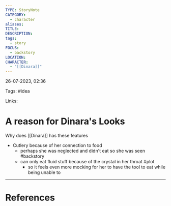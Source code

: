 ```yaml
---
TYPE: StoryNote
CATEGORY:
  - character
aliases: 
TITLE: 
DESCRIPTION: 
tags:
  - story
FOCUS:
  - backstory
LOCATION: 
CHARACTER:
  - "[[Dinara]]"
---
```

26-07-2023, 02:36

Tags: #idea 

Links: 

# A reason for Dinara's Looks

Why does [[Dinara]] has these features
- Cutlery because of her connection to food
	- perhaps she was neglected and didn't eat so she was seen #backstory
	- can only eat fluid stuff because of the crystal in her throat #plot
		- so it feels even more mocking for her to have the tool to eat while being unable to



---
# References